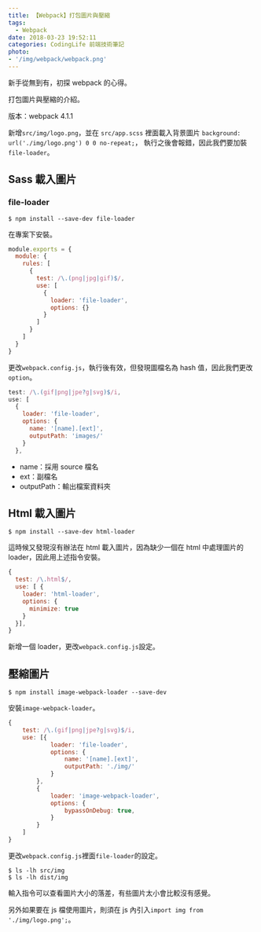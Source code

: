 ```yaml
---
title: 【Webpack】打包圖片與壓縮
tags:
  - Webpack
date: 2018-03-23 19:52:11
categories: CodingLife 前端技術筆記
photo:
- '/img/webpack/webpack.png'
---
```


新手從無到有，初探 webpack 的心得。

打包圖片與壓縮的介紹。

版本：webpack 4.1.1


<!-- more -->

新增`src/img/logo.png`，並在 `src/app.scss` 裡面載入背景圖片
`background: url('./img/logo.png') 0 0 no-repeat;`，
執行之後會報錯，因此我們要加裝`file-loader`。


## Sass 載入圖片

### file-loader

```
$ npm install --save-dev file-loader
```

在專案下安裝。

```js
module.exports = {
  module: {
    rules: [
      {
        test: /\.(png|jpg|gif)$/,
        use: [
          {
            loader: 'file-loader',
            options: {}  
          }
        ]
      }
    ]
  }
}
```

更改`webpack.config.js`，執行後有效，但發現圖檔名為 hash 值，因此我們更改`option`。

```js
test: /\.(gif|png|jpe?g|svg)$/i,
use: [
  {
    loader: 'file-loader',
    options: {
      name: '[name].[ext]',
      outputPath: 'images/'
    }
  },
```
- name：採用 source 檔名
- ext：副檔名
- outputPath：輸出檔案資料夾

## Html 載入圖片

```
$ npm install --save-dev html-loader
```
這時候又發現沒有辦法在 html 載入圖片，因為缺少一個在 html 中處理圖片的 loader，因此用上述指令安裝。

```js
{
  test: /\.html$/,
  use: [ {
    loader: 'html-loader',
    options: {
      minimize: true
    }
  }],
}
```

新增一個 loader，更改`webpack.config.js`設定。

## 壓縮圖片

```
$ npm install image-webpack-loader --save-dev
```

安裝`image-webpack-loader`。

```js
{
    test: /\.(gif|png|jpe?g|svg)$/i,
    use: [{
            loader: 'file-loader',
            options: {
                name: '[name].[ext]',
                outputPath: './img/'
            }
        },
        {
            loader: 'image-webpack-loader',
            options: {
                bypassOnDebug: true,
            }
        }
    ]
}
```

更改`webpack.config.js`裡面`file-loader`的設定。

```
$ ls -lh src/img
$ ls -lh dist/img
```
輸入指令可以查看圖片大小的落差，有些圖片太小會比較沒有感覺。

另外如果要在 js 檔使用圖片，則須在 js 內引入`import img from './img/logo.png';`。





